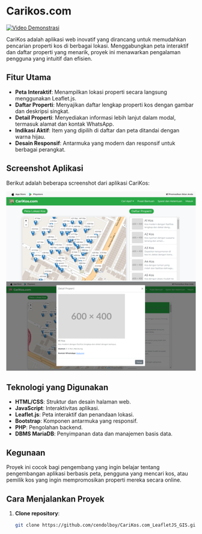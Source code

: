 # Carikos.com

[![Video Demonstrasi](https://img.youtube.com/vi/VCmmNXurnow/0.jpg)](https://youtu.be/VCmmNXurnow)

CariKos adalah aplikasi web inovatif yang dirancang untuk memudahkan pencarian properti kos di berbagai lokasi. Menggabungkan peta interaktif dan daftar properti yang menarik, proyek ini menawarkan pengalaman pengguna yang intuitif dan efisien.

## Fitur Utama

- **Peta Interaktif**: Menampilkan lokasi properti secara langsung menggunakan Leaflet.js.
- **Daftar Properti**: Menyajikan daftar lengkap properti kos dengan gambar dan deskripsi singkat.
- **Detail Properti**: Menyediakan informasi lebih lanjut dalam modal, termasuk alamat dan kontak WhatsApp.
- **Indikasi Aktif**: Item yang dipilih di daftar dan peta ditandai dengan warna hijau.
- **Desain Responsif**: Antarmuka yang modern dan responsif untuk berbagai perangkat.

## Screenshot Aplikasi

Berikut adalah beberapa screenshot dari aplikasi CariKos:

![Screenshot 1](https://github.com/cendolboy/CariKos.com_LeafletJS_GIS/raw/main/carikos1_ss.PNG)
![Screenshot 2](https://github.com/cendolboy/CariKos.com_LeafletJS_GIS/raw/main/carikos2_ss.PNG)

## Teknologi yang Digunakan

- **HTML/CSS**: Struktur dan desain halaman web.
- **JavaScript**: Interaktivitas aplikasi.
- **Leaflet.js**: Peta interaktif dan penandaan lokasi.
- **Bootstrap**: Komponen antarmuka yang responsif.
- **PHP**: Pengolahan backend.
- **DBMS MariaDB**: Penyimpanan data dan manajemen basis data.

## Kegunaan

Proyek ini cocok bagi pengembang yang ingin belajar tentang pengembangan aplikasi berbasis peta, pengguna yang mencari kos, atau pemilik kos yang ingin mempromosikan properti mereka secara online.

## Cara Menjalankan Proyek

1. **Clone repository**:
   ```bash
   git clone https://github.com/cendolboy/CariKos.com_LeafletJS_GIS.git
